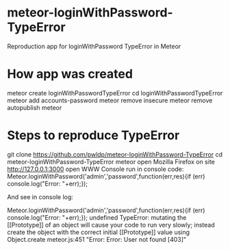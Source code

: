 meteor-loginWithPassword-TypeError
==================================

Reproduction app for loginWithPassword TypeError in Meteor


How app was created
===================

meteor create loginWithPasswordTypeError
cd loginWithPasswordTypeError
meteor add accounts-password
meteor remove insecure
meteor remove autopublish
meteor


Steps to reproduce TypeError
============================

git clone https://github.com/pwldp/meteor-loginWithPassword-TypeError
cd meteor-loginWithPassword-TypeError
meteor
open Mozilla Firefox on site http://127.0.0.1:3000
open WWW Console
run in console code:
Meteor.loginWithPassword('admin','password',function(err,res){if (err) console.log("Error: "+err);});

And see in console log:

Meteor.loginWithPassword('admin','password',function(err,res){if (err) console.log("Error: "+err);});
undefined
TypeError: mutating the [[Prototype]] of an object will cause your code to run very slowly; instead create the object with the correct initial [[Prototype]] value using Object.create meteor.js:451
"Error: Error: User not found [403]"
